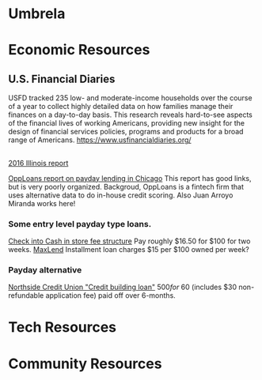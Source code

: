 # Umbrela

# Economic Resources

## U.S. Financial Diaries
USFD tracked 235 low- and moderate-income households over the course of a year to collect highly detailed data on how families manage their finances on a day-to-day basis. This research reveals hard-to-see aspects of the financial lives of working Americans, providing new insight for the design of financial services policies, programs and products for a broad range of Americans. https://www.usfinancialdiaries.org/

## 
[2016 Illinois report](https://www.idfpr.com/dfi/ccd/pdfs/IL_Trends_Report%202016.pdf)

[OppLoans report on payday lending in Chicago](https://www.opploans.com/rates-terms/illinois/chicago/) This report has good links, but is very poorly organized. Backgroud, OppLoans is a fintech firm that uses alternative data to do in-house credit scoring. Also Juan Arroyo Miranda works here!

### Some entry level payday type loans.
[Check into Cash in store fee structure](https://resources.checkintocash.com/doc/store-fee-IL) Pay roughly $16.50 for $100 for two weeks.
[MaxLend](https://www.maxlend.com/faq.aspx) Installment loan charges $15 per $100 owned per week?

### Payday alternative
[Northside Credit Union "Credit building loan"](https://www.northsidecu.org/loans/credit-building-loans/) $500 for ~$60 (includes $30 non-refundable application fee) paid off over 6-months. 

# Tech Resources

# Community Resources
